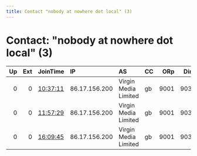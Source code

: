 ```yaml
---
title: Contact "nobody at nowhere dot local" (3)
---
```


# Contact: "nobody at nowhere dot local" (3)

|   Up |   Ext | JoinTime                                                                                            | IP            | AS                   | CC   |   ORp |   Dirp | OS    | Version   | Nickname     |   eFamMembers |
|-----:|------:|:----------------------------------------------------------------------------------------------------|:--------------|:---------------------|:-----|------:|-------:|:------|:----------|:-------------|--------------:|
|    0 |     0 | [10:37:11](https://metrics.torproject.org/rs.html#details/0A6B2EFE8BFB3DF47AEC8D2E82E71A90CBC41808) | 86.17.156.200 | Virgin Media Limited | gb   |  9001 |   9030 | Linux | 0.4.5.6   | PoopPoopPoop |             1 |
|    0 |     0 | [11:57:29](https://metrics.torproject.org/rs.html#details/E322E11422800F985B134C9106C1A1009224759E) | 86.17.156.200 | Virgin Media Limited | gb   |  9001 |   9030 | Linux | 0.4.5.6   | PoopPoopPoop |             1 |
|    0 |     0 | [16:09:45](https://metrics.torproject.org/rs.html#details/8011C054DE73CE17175C9F44D59793BAEDABE55B) | 86.17.156.200 | Virgin Media Limited | gb   |  9001 |   9030 | Linux | 0.4.5.6   | PoopPoopPoop |             1 |
